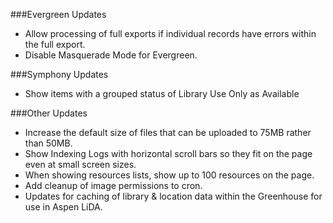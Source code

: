 ###Evergreen Updates
- Allow processing of full exports if individual records have errors within the full export. 
- Disable Masquerade Mode for Evergreen. 

###Symphony Updates
- Show items with a grouped status of Library Use Only as Available

###Other Updates
- Increase the default size of files that can be uploaded to 75MB rather than 50MB.
- Show Indexing Logs with horizontal scroll bars so they fit on the page even at small screen sizes. 
- When showing resources lists, show up to 100 resources on the page. 
- Add cleanup of image permissions to cron.
- Updates for caching of library & location data within the Greenhouse for use in Aspen LiDA.
